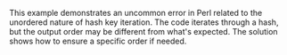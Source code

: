 This example demonstrates an uncommon error in Perl related to the unordered nature of hash key iteration.  The code iterates through a hash, but the output order may be different from what's expected. The solution shows how to ensure a specific order if needed.